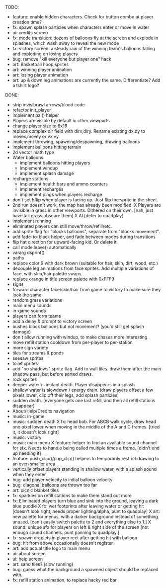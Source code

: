TODO:
- feature: enable hidden characters. Check for button combo at player creation time?
- fx: spawn splash particles when characters enter or move in water
- ui: credits screen
- fx: mode transition: dozens of balloons fly at the screen and explode in splashes, which wash away to reveal the new mode
- fx: victory screen: a steady rain of the winning team's balloons falling and exploding on losing players
- bug: remove "kill everyone but player one" hack
- art: Basketball hoop sprites
- art: winning player animation
- art: losing player animation
- art: up & down leg animations are currently the same. Differentiate? Add a tshirt logo?
  
DONE:
* strip invisibrawl arrows/blood code
* refactor init_player
* Implement pal() helper
* Players are visible by default in other viewports
* change player size to 8x16
* replace complex dir field with dirx,diry. Rename existing dx,dy to movex,movey or vx,vy.
* implement throwing, spawning/despawning, drawing balloons
* implement balloons hitting terrain
* 2d vector math type
* Water balloons
  * implement balloons hitting players
  * implement windup
  * implement splash damage
* recharge stations
  * implement health bars and ammo counters
  * implement recharges
  * implement pings when players recharge
* don't set hflip when player is facing up. Just flip the sprite in the sheet.
* 2nd run doesn't work, the map has already been modified.
X Players are invisible in grass in other viewports. Dithered on their own. [nah, just have tall grass obscure them]
X AI [defer to quadplay]
* implement running
* eliminated players can still move/throw/refill/etc.
* add sprite flag for "blocks balloons", separate from "blocks movement".
* add fade-to-black helper, and fade between modes during transitions
* flip hat direction for upward-facing kid. Or delete it.
* call mode:leave() automatically
* vararg dsprint()
* paths
* replace color 9 with dark brown (suitable for hair, skin, dirt, wood, etc.)
* decouple leg animations from face sprites. Add multiple variations of face, with skin/hair palette swaps.
* replace orange in title screen palette with 0xFFF9
* signs
* forward character face/skin/hair from game to victory to make sure they look the same
* random grass variations
* main menu sounds
* in-game sounds
* players can form teams
* add a delay & prompt to victory screen
* bushes block balloons but not movement? (you'd still get splash damage)
* don't allow running with windup, to make chases more interesting.
* move refill station cooldown from per-player to per-station
* more sign variety
* tiles for streams & ponds
* seesaw sprites
* toilet sprites
* add "no shadows" sprite flag. Add to wall tiles. draw them after the main shadow pass, but before sorted draws.
* rock sprites
* deeper water is instant death. Player disappears in a splash
* shallow water is slowdown / energy drain. (draw players offset a few pixels lower, clip off their legs, add splash particles)
* sudden death. (everyone gets one last refill, and then all refill stations disappear)
* About/Help/Credits navigation
* music: in-game
* music: sudden death
X fx: head bob. For ABCB walk cycle, draw head one pixel lower when moving in the middle of the A and C frames. [tried it, it doesn't look right]
* music: victory
* music: main menu
X feature: helper to find an available sound channel for sfx. Needs to handle being called multiple times a frame. [didn't end up needing it]
* feature: push_clip()/pop_clip() helpers to temporarily restrict drawing to an even smaller area
* vertically offset players standing in shallow water, with a splash sound when they enter
* bug: add player velocity to initial balloon velocity
* bug: diagonal balloons are thrown too far
* art: picnic blanket tiles
* fx: sparkles on refill stations to make them stand out more
* fx: Eliminated players turn blue and sink into the ground, leaving a dark blue puddle
X fx: wet footprints after leaving water or getting hit [doesn't look right, needs proper lighting/alpha, punt to quadplay]
X art: new palette for menus, with a darker background instead of something unused. [can't easily switch palette to 2 and everything else to 1.]
X sound: unique sfx for players on left & right side of the screen [not enough sound channels. punt panning to quadplay.]
* fx: spawn droplets in player rect after getting hit with balloon
* bug: hit from above occasionally doesn't register
* art: add actual title logo to main menu
* ui: about screen
* ui: help screen
* art: sand tiles? (slow running)
* bug: guess what the background a spawned object should be replaced with.
* fx: refill station animation, to replace hacky red bar
